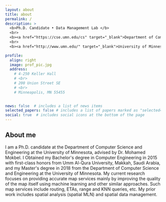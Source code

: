 ```yaml
---
layout: about
title: about
permalink: /
description: >
  <b>Ph.D. Candidate • Data Management Lab </b>
  <br>
  <b><a href="https://cse.umn.edu/cs" target="_blank">Department of Computer Science & Engineering</a></b>
  <br>
  <b><a href="http://www.umn.edu/" target="_blank">University of Minnesota</a></b>

profile:
  align: right
  image: prof_pic.jpg
  address: 
    # 4-250 Keller Hall 
    # <br>
    # 200 Union Street SE 
    # <br>
    # Minneapolis, MN 55455 
    

news: false  # includes a list of news items
selected_papers: false # includes a list of papers marked as "selected={true}"
social: true  # includes social icons at the bottom of the page
---
```


## About me
I am a Ph.D. candidate at the Department of Computer Science and Engineering at the University of Minnesota, advised by Dr. Mohamed Mokbel. I Obtained my Bachelor's degree in Computer Engineering in 2015 with first-class honors from Umm Al-Qura University, Makkah, Saudi Arabia, and my Master's degree in 2018 from the Department of Computer Science and Engineering at the University of Minnesota. My current research focuses on providing accurate map services mainly by improving the quality of the map itself using machine learning and other similar approaches. Such map services include routing, ETAs, range and KNN queries, etc. My prior work includes spatial analysis (spatial MLN) and spatial data management.

